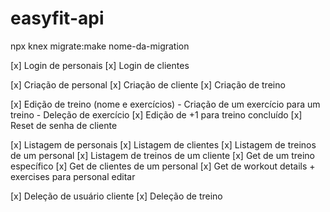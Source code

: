 # easyfit-api

npx knex migrate:make nome-da-migration

[x] Login de personais
[x] Login de clientes

[x] Criação de personal
[x] Criação de cliente
[x] Criação de treino

[x] Edição de treino (nome e exercícios) - Criação de um exercício para um treino - Deleção de exercício
[x] Edição de +1 para treino concluído
[x] Reset de senha de cliente

[x] Listagem de personais
[x] Listagem de clientes
[x] Listagem de treinos de um personal
[x] Listagem de treinos de um cliente
[x] Get de um treino específico
[x] Get de clientes de um personal
[x] Get de workout details + exercises para personal editar

[x] Deleção de usuário cliente
[x] Deleção de treino

